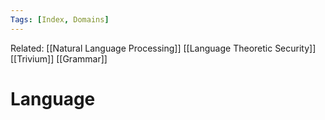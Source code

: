 ```yaml
---
Tags: [Index, Domains]
---
```

Related: [[Natural Language Processing]] [[Language Theoretic Security]] [[Trivium]] [[Grammar]]

# Language
